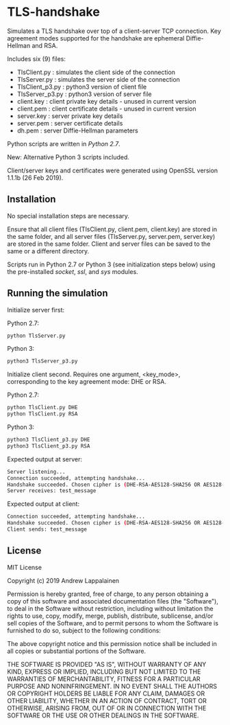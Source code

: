 # TLS-handshake

Simulates a TLS handshake over top of a client-server TCP connection. Key agreement modes supported for the handshake are ephemeral Diffie-Hellman and RSA.

Includes six (9) files:

* TlsClient.py : simulates the client side of the connection
* TlsServer.py : simulates the server side of the connection
* TlsClient_p3.py : python3 version of client file
* TlsServer_p3.py : python3 version of server file
* client.key : client private key details - unused in current version
* client.pem : client certificate details - unused in current version
* server.key : server private key details
* server.pem : server certificate details
* dh.pem : server Diffie-Hellman parameters

Python scripts are written in *Python 2.7*.

New: Alternative Python 3 scripts included.

Client/server keys and certificates were generated using OpenSSL version 1.1.1b (26 Feb 2019).

## Installation

No special installation steps are necessary.

Ensure that all client files (TlsClient.py, client.pem, client.key) are stored in the same folder, and all server files (TlsServer.py, server.pem, server.key) are stored in the same folder. Client and server files can be saved to the same or a different directory.

Scripts run in Python 2.7 or Python 3 (see initialization steps below) using the pre-installed *socket*, *ssl*, and *sys* modules.

## Running the simulation

Initialize server first:

Python 2.7:
```bash
python TlsServer.py
```
Python 3:
```bash
python3 TlsServer_p3.py
```

Initialize client second. Requires one argument, <key_mode>, corresponding to the key agreement mode: DHE or RSA.

Python 2.7:
```bash
python TlsClient.py DHE
python TlsClient.py RSA
```
Python 3:
```bash
python3 TlsClient_p3.py DHE
python3 TlsClient_p3.py RSA
```

Expected output at server:

```bash
Server listening...
Connection succeeded, attempting handshake...
Handshake succeeded. Chosen cipher is (DHE-RSA-AES128-SHA256 OR AES128-SHA256).
Server receives: test_message
```

Expected output at client:

```bash
Connection succeeded, attempting handshake...
Handshake succeeded. Chosen cipher is (DHE-RSA-AES128-SHA256 OR AES128-SHA256).
Client sends: test_message
```

## License

MIT License

Copyright (c) 2019 Andrew Lappalainen

Permission is hereby granted, free of charge, to any person obtaining a copy of this software and associated documentation files (the "Software"), to deal in the Software without restriction, including without limitation the rights to use, copy, modify, merge, publish, distribute, sublicense, and/or sell copies of the Software, and to permit persons to whom the Software is furnished to do so, subject to the following conditions:

The above copyright notice and this permission notice shall be included in all copies or substantial portions of the Software.

THE SOFTWARE IS PROVIDED "AS IS", WITHOUT WARRANTY OF ANY KIND, EXPRESS OR IMPLIED, INCLUDING BUT NOT LIMITED TO THE WARRANTIES OF MERCHANTABILITY, FITNESS FOR A PARTICULAR PURPOSE AND NONINFRINGEMENT. IN NO EVENT SHALL THE AUTHORS OR COPYRIGHT HOLDERS BE LIABLE FOR ANY CLAIM, DAMAGES OR OTHER LIABILITY, WHETHER IN AN ACTION OF CONTRACT, TORT OR OTHERWISE, ARISING FROM, OUT OF OR IN CONNECTION WITH THE SOFTWARE OR THE USE OR OTHER DEALINGS IN THE SOFTWARE.
